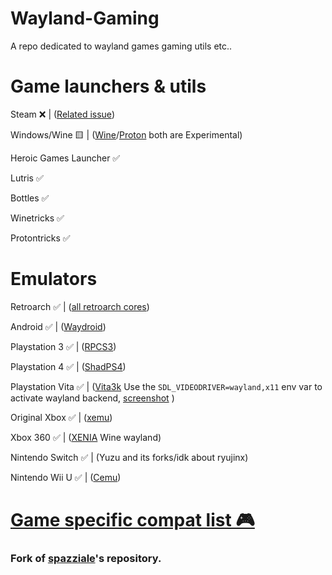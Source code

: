 # Wayland-Gaming

A repo dedicated to wayland games gaming utils etc..

# Game launchers & utils

Steam ❌ | ([Related issue](https://github.com/ValveSoftware/steam-for-linux/issues/4924))

Windows/Wine 🟨 | ([Wine](https://gitlab.winehq.org/wine/wine)/[Proton](https://github.com/ValveSoftware/Proton) both are Experimental) 

Heroic Games Launcher ✅

Lutris ✅

Bottles ✅

Winetricks ✅

Protontricks ✅

# Emulators

Retroarch ✅ | ([all retroarch cores](https://docs.libretro.com/guides/core-list/#)) 

Android ✅ | ([Waydroid](waydro.id)) 

Playstation 3 ✅ | ([RPCS3](https://rpcs3.net/)) 

Playstation 4 ✅ | ([ShadPS4](https://shadps4.net))

Playstation Vita ✅ | ([Vita3k](https://vita3k.org/) Use the `SDL_VIDEODRIVER=wayland,x11` env var to activate wayland backend, [screenshot](https://raw.githubusercontent.com/Twig6943/Wayland-Gaming/refs/heads/main/emulators/screenshots/XEMU.png) ) 

Original Xbox ✅ | ([xemu](https://xemu.app/))

Xbox 360 ✅ | ([XENIA](https://github.com/xenia-canary/xenia-canary) Wine wayland)

Nintendo Switch ✅ |  (Yuzu and its forks/idk about ryujinx)

Nintendo Wii U ✅ | ([Cemu](https://cemu.info/)) 

# [Game specific compat list 🎮 ](https://github.com/Twig6943/Wayland-Gaming/blob/main/Games/README.MD)

### Fork of [spazziale](https://github.com/spazziale/Wayland-Native-Games-Compatibility-List)'s repository.
